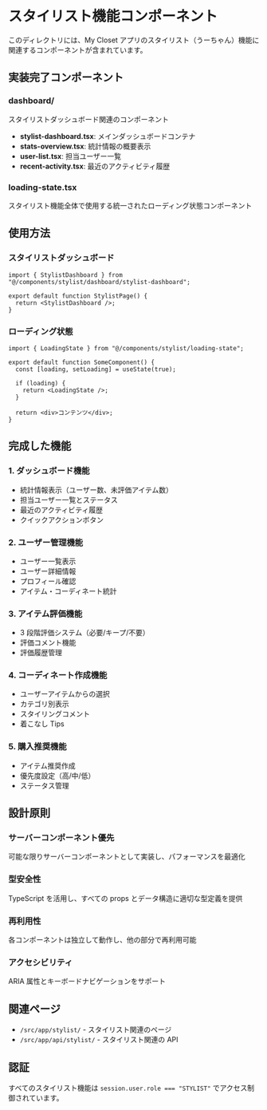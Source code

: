 # スタイリスト機能コンポーネント

このディレクトリには、My Closet アプリのスタイリスト（うーちゃん）機能に関連するコンポーネントが含まれています。

## 実装完了コンポーネント

### dashboard/

スタイリストダッシュボード関連のコンポーネント

- **stylist-dashboard.tsx**: メインダッシュボードコンテナ
- **stats-overview.tsx**: 統計情報の概要表示
- **user-list.tsx**: 担当ユーザー一覧
- **recent-activity.tsx**: 最近のアクティビティ履歴

### loading-state.tsx

スタイリスト機能全体で使用する統一されたローディング状態コンポーネント

## 使用方法

### スタイリストダッシュボード

```tsx
import { StylistDashboard } from "@/components/stylist/dashboard/stylist-dashboard";

export default function StylistPage() {
  return <StylistDashboard />;
}
```

### ローディング状態

```tsx
import { LoadingState } from "@/components/stylist/loading-state";

export default function SomeComponent() {
  const [loading, setLoading] = useState(true);

  if (loading) {
    return <LoadingState />;
  }

  return <div>コンテンツ</div>;
}
```

## 完成した機能

### 1. ダッシュボード機能

- 統計情報表示（ユーザー数、未評価アイテム数）
- 担当ユーザー一覧とステータス
- 最近のアクティビティ履歴
- クイックアクションボタン

### 2. ユーザー管理機能

- ユーザー一覧表示
- ユーザー詳細情報
- プロフィール確認
- アイテム・コーディネート統計

### 3. アイテム評価機能

- 3 段階評価システム（必要/キープ/不要）
- 評価コメント機能
- 評価履歴管理

### 4. コーディネート作成機能

- ユーザーアイテムからの選択
- カテゴリ別表示
- スタイリングコメント
- 着こなし Tips

### 5. 購入推奨機能

- アイテム推奨作成
- 優先度設定（高/中/低）
- ステータス管理

## 設計原則

### サーバーコンポーネント優先

可能な限りサーバーコンポーネントとして実装し、パフォーマンスを最適化

### 型安全性

TypeScript を活用し、すべての props とデータ構造に適切な型定義を提供

### 再利用性

各コンポーネントは独立して動作し、他の部分で再利用可能

### アクセシビリティ

ARIA 属性とキーボードナビゲーションをサポート

## 関連ページ

- `/src/app/stylist/` - スタイリスト関連のページ
- `/src/app/api/stylist/` - スタイリスト関連の API

## 認証

すべてのスタイリスト機能は `session.user.role === "STYLIST"` でアクセス制御されています。
